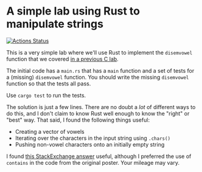# A simple lab using Rust to manipulate strings

[![Actions Status](https://github.com/umm-csci-3403-fall-2019/lab-9-disemvowel-in-rust-team-team/workflows/Rust/badge.svg)](https://github.com/umm-csci-3403-fall-2019/lab-9-disemvowel-in-rust-team-team/actions)

This is a very simple lab where we'll use Rust to
implement the `disemvowel` function that we covered
[in a previous C lab](https://github.com/UMM-CSci-Systems/C-strings-and-memory-management#disemvowel).

The initial code has a `main.rs` that has a `main` function
and a set of tests for a (missing) `disemvowel` function.
You should write the missing `disemvowel` function so that the
tests all pass.

Use `cargo test` to run the tests.

The solution is just a few lines. There are no doubt a _lot_
of different ways to do this, and I don't claim to know Rust
well enough to know the "right" or "best" way. That said,
I found the following things useful:

- Creating a vector of vowels
- Iterating over the characters in the input string using `.chars()`
- Pushing non-vowel characters onto an initially empty string

I found [this StackExchange answer](https://codereview.stackexchange.com/a/172910) useful, although I preferred the
use of `contains` in the code from the original poster. Your mileage
may vary.
